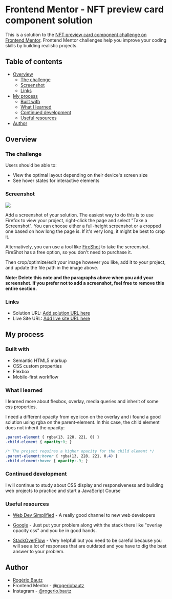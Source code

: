 # Frontend Mentor - NFT preview card component solution

This is a solution to the [NFT preview card component challenge on Frontend Mentor](https://www.frontendmentor.io/challenges/nft-preview-card-component-SbdUL_w0U). Frontend Mentor challenges help you improve your coding skills by building realistic projects.

## Table of contents

- [Overview](#overview)
  - [The challenge](#the-challenge)
  - [Screenshot](#screenshot)
  - [Links](#links)
- [My process](#my-process)
  - [Built with](#built-with)
  - [What I learned](#what-i-learned)
  - [Continued development](#continued-development)
  - [Useful resources](#useful-resources)
- [Author](#author)

## Overview

### The challenge

Users should be able to:

- View the optimal layout depending on their device's screen size
- See hover states for interactive elements

### Screenshot

![](./screenshot.jpg)

Add a screenshot of your solution. The easiest way to do this is to use Firefox to view your project, right-click the page and select "Take a Screenshot". You can choose either a full-height screenshot or a cropped one based on how long the page is. If it's very long, it might be best to crop it.

Alternatively, you can use a tool like [FireShot](https://getfireshot.com/) to take the screenshot. FireShot has a free option, so you don't need to purchase it.

Then crop/optimize/edit your image however you like, add it to your project, and update the file path in the image above.

**Note: Delete this note and the paragraphs above when you add your screenshot. If you prefer not to add a screenshot, feel free to remove this entire section.**

### Links

- Solution URL: [Add solution URL here](https://your-solution-url.com)
- Live Site URL: [Add live site URL here](https://your-live-site-url.com)

## My process

### Built with

- Semantic HTML5 markup
- CSS custom properties
- Flexbox
- Mobile-first workflow

### What I learned

I learned more about flexbox, overlay, media queries and inherit of some css properties.

I need a different opacity from eye icon on the overlay and i found a good solution using rgba on the parent-element. In this case, the child element does not inherit the opacity:

```css
.parent-element { rgba(13, 228, 221, 0) }
.child-element { opacity:0; }

/* The project requires a higher opacity for the child element */
.parent-element:hover { rgba(13, 228, 221, 0.4) }
.child-element:hover { opacity:.9; }
```

### Continued development

I will continue to study about CSS display and responsiveness and building web projects to practice and start a JavaScript Course

### Useful resources

- [Web Dev Simplified](https://www.youtube.com/c/WebDevSimplified) - A really good channel to new web developers

- [Google](https://www.google.com/) - Just put your problem along with the stack there like "overlay opacity css" and you be in good hands.

- [StackOverFlow](https://stackoverflow.com/) - Very helpfull but you need to be careful because you will see a lot of responses that are outdated and you have to dig the best answer to your problem.

## Author

- [Rogério Bautz](https://github.com/rogeriobautz)
- Frontend Mentor - [@rogeriobautz](https://www.frontendmentor.io/profile/rogeriobautz)
- Instagram - [@rogerio.bautz](https://www.instagram.com/rogerio.bautz)
